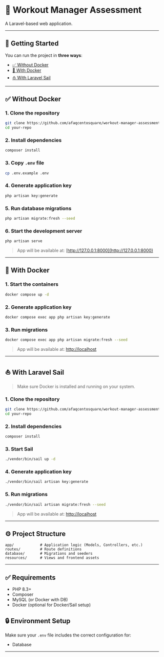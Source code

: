 # 🧩 Workout Manager Assessment

A Laravel-based web application.

---

## 🚀 Getting Started

You can run the project in **three ways**:

- [✅️ Without Docker](#️-without-docker)
- [🐳 With Docker](#-with-docker)
- [⛵ With Laravel Sail](#-with-laravel-sail)

---

## ✅️ Without Docker

### 1. Clone the repository
```bash
git clone https://github.com/afaqcentosquare/workout-manager-assessment.git
cd your-repo
```

### 2. Install dependencies
```bash
composer install
```

### 3. Copy `.env` file
```bash
cp .env.example .env
```

### 4. Generate application key
```bash
php artisan key:generate
```

### 5. Run database migrations
```bash
php artisan migrate:fresh --seed
```

### 6. Start the development server
```bash
php artisan serve
```

> App will be available at: [http://127.0.0.1:8000](http://127.0.0.1:8000)

---

## 🐳 With Docker

### 1. Start the containers
```bash
docker compose up -d
```

### 2. Generate application key
```bash
docker compose exec app php artisan key:generate
```

### 3. Run migrations
```bash
docker compose exec app php artisan migrate:fresh --seed
```

> App will be available at: [http://localhost](http://localhost)

---

## ⛵ With Laravel Sail

> Make sure Docker is installed and running on your system.

### 1. Clone the repository
```bash
git clone https://github.com/afaqcentosquare/workout-manager-assessment.git
cd your-repo
```

### 2. Install dependencies
```bash
composer install
```

### 3. Start Sail
```bash
./vendor/bin/sail up -d
```

### 4. Generate application key
```bash
./vendor/bin/sail artisan key:generate
```

### 5. Run migrations
```bash
./vendor/bin/sail artisan migrate:fresh --seed
```

> App will be available at: [http://localhost](http://localhost)

---

## ⚙️ Project Structure

```
app/            # Application logic (Models, Controllers, etc.)
routes/         # Route definitions
database/       # Migrations and seeders
resources/      # Views and frontend assets
```

---

## ✅ Requirements

- PHP 8.3+
- Composer
- MySQL (or Docker with DB)
- Docker (optional for Docker/Sail setup)

## 🔒 Environment Setup

Make sure your `.env` file includes the correct configuration for:

- Database

---

#
